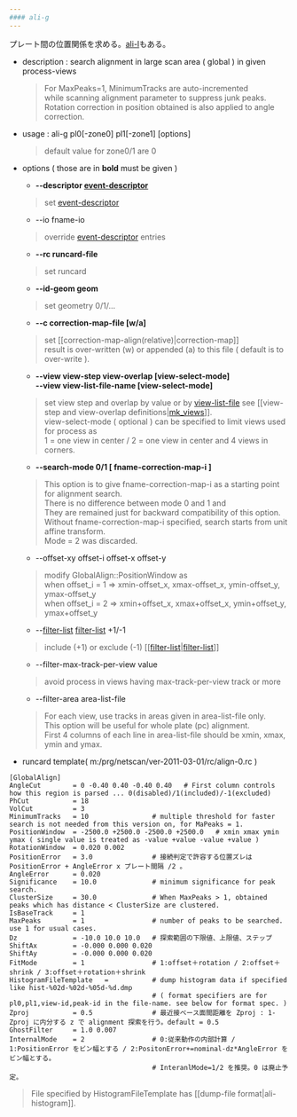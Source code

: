 ```yaml
---
#### ali-g
---
```


プレート間の位置関係を求める。[ali-l](ali-l.md)もある。

+ description : search alignment in large scan area ( global ) in given process-views  
  > For MaxPeaks=1, MinimumTracks are auto-incremented  
  > while scanning alignment parameter to suppress junk peaks.  
  > Rotation correction in position obtained is also applied to angle correction.  
+ usage : ali-g pl0[-zone0] pl1[-zone1] [options]  
  > default value for zone0/1 are 0  
+ options ( those are in **bold** must be given )
  - **--descriptor [event-descriptor](event-descriptor.md)**
  > set [event-descriptor](event-descriptor.md)  

  - --io fname-io  
  > override [event-descriptor](event-descriptor.md) entries  

  - **--rc runcard-file**
  > set runcard  

  - **--id-geom geom**
  > set geometry 0/1/...  

  - **--c correction-map-file [w/a]**
  > set [[correction-map-align(relative)|correction-map]]  
  > result is over-written (w) or appended (a) to this file ( default is to over-write ).  

  - **--view view-step view-overlap [view-select-mode]**  
    **--view view-list-file-name [view-select-mode]**
  > set view step and overlap by value or by [view-list-file](mk_views.md/#view-list)
  > see [[view-step and view-overlap definitions|[mk_views](mk_views.md)]].  
  > view-select-mode ( optional ) can be specified to limit views used for process as  
  > 1 = one view in center / 2 = one view in center and 4 views in corners.  

  - **--search-mode 0/1 \[ fname-correction-map-i \]**
  > This option is to give fname-correction-map-i as a starting point for alignment search.  
  > There is  no difference between mode 0 and 1 and  
  > They are remained just for backward compatibility of this option.  
  > Without fname-correction-map-i specified, search starts from unit affine transform.  
  > Mode = 2 was discarded.  

  - --offset-xy offset-i offset-x offset-y
  > modify GlobalAlign::PositionWindow as  
  > when offset_i = 1 &rArr; xmin-offset_x, xmax-offset_x, ymin-offset_y, ymax-offset_y  
  > when offset_i = 2 &rArr; xmin+offset_x, xmax+offset_x, ymin+offset_y, ymax+offset_y  

  - --[filter-list](filter-list.md) [filter-list](filter-list.md) +1/-1
  > include (+1) or exclude (-1) [[[filter-list](filter-list.md)|[filter-list](filter-list.md)]]  

  - --filter-max-track-per-view value
  > avoid process in views having max-track-per-view track or more

  - --filter-area area-list-file
  > For each view, use tracks in areas given in area-list-file only.  
  > This option will be useful for whole plate (pc) alignment.  
  > First 4 columns of each line in area-list-file should be xmin, xmax, ymin and ymax.  

+ runcard template( m:/prg/netscan/ver-2011-03-01/rc/align-0.rc )

```
[GlobalAlign]
AngleCut        = 0 -0.40 0.40 -0.40 0.40   # First column controls how this region is parsed ... 0(disabled)/1(included)/-1(excluded)
PhCut           = 18
VolCut          = 3
MinimumTracks   = 10                # multiple threshold for faster search is not needed from this version on, for MaPeaks = 1. 
PositionWindow  = -2500.0 +2500.0 -2500.0 +2500.0   # xmin xmax ymin ymax ( single value is treated as -value +value -value +value )
RotationWindow  = 0.020 0.002
PositionError   = 3.0               # 接続判定で許容する位置ズレは PositionError + AngleError x プレート間隔 /2 。
AngleError      = 0.020
Significance    = 10.0              # minimum significance for peak search. 
ClusterSize     = 30.0              # When MaxPeaks > 1, obtained peaks which has distance < ClusterSize are clustered.  
IsBaseTrack     = 1
MaxPeaks        = 1                 # number of peaks to be searched. use 1 for usual cases. 
Dz              = -10.0 10.0 10.0   # 探索範囲の下限値、上限値、ステップ
ShiftAx         = -0.000 0.000 0.020
ShiftAy         = -0.000 0.000 0.020
FitMode         = 1                 # 1:offset＋rotation / 2:offset＋shrink / 3:offset＋rotation＋shrink
HistogramFileTemplate   =           # dump histogram data if specified like hist-%02d-%02d-%05d-%d.dmp
                                    # ( format specifiers are for pl0,pl1,view-id,peak-id in the file-name. see below for format spec. )
Zproj           = 0.5               # 最近接ベース面間距離を Zproj : 1-Zproj に内分する z で alignment 探索を行う。default = 0.5
GhostFilter     = 1.0 0.007
InternalMode    = 2                 # 0:従来動作の内部計算 / 1:PositionError をビン幅とする / 2:PositonError+=nominal-dz*AngleError をビン幅とする。
                                    # InteranlMode=1/2 を推奨。0 は廃止予定。
```

  > File specified by HistogramFileTemplate has [[dump-file format|ali-histogram]].  
